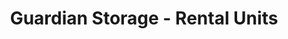 ---
title: "Guardian Storage - Rental Units"
url: /grand-junction/guardian-storage-rental-units/
shop: storage rental
---